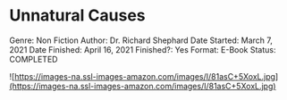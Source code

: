 # Unnatural Causes

Genre: Non Fiction
Author: Dr. Richard Shephard
Date Started: March 7, 2021
Date Finished: April 16, 2021
Finished?: Yes
Format: E-Book
Status: COMPLETED

![https://images-na.ssl-images-amazon.com/images/I/81asC+5XoxL.jpg](https://images-na.ssl-images-amazon.com/images/I/81asC+5XoxL.jpg)